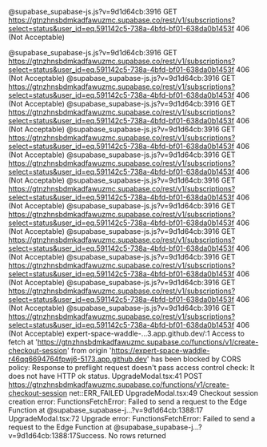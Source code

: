 @supabase_supabase-js.js?v=9d1d64cb:3916 
 GET https://gtnzhnsbdmkadfawuzmc.supabase.co/rest/v1/subscriptions?select=status&user_id=eq.591142c5-738a-4bfd-bf01-638da0b1453f 406 (Not Acceptable)

@supabase_supabase-js.js?v=9d1d64cb:3916 
 GET https://gtnzhnsbdmkadfawuzmc.supabase.co/rest/v1/subscriptions?select=status&user_id=eq.591142c5-738a-4bfd-bf01-638da0b1453f 406 (Not Acceptable)
@supabase_supabase-js.js?v=9d1d64cb:3916 
 GET https://gtnzhnsbdmkadfawuzmc.supabase.co/rest/v1/subscriptions?select=status&user_id=eq.591142c5-738a-4bfd-bf01-638da0b1453f 406 (Not Acceptable)
@supabase_supabase-js.js?v=9d1d64cb:3916 
 GET https://gtnzhnsbdmkadfawuzmc.supabase.co/rest/v1/subscriptions?select=status&user_id=eq.591142c5-738a-4bfd-bf01-638da0b1453f 406 (Not Acceptable)
@supabase_supabase-js.js?v=9d1d64cb:3916 
 GET https://gtnzhnsbdmkadfawuzmc.supabase.co/rest/v1/subscriptions?select=status&user_id=eq.591142c5-738a-4bfd-bf01-638da0b1453f 406 (Not Acceptable)
@supabase_supabase-js.js?v=9d1d64cb:3916 
 GET https://gtnzhnsbdmkadfawuzmc.supabase.co/rest/v1/subscriptions?select=status&user_id=eq.591142c5-738a-4bfd-bf01-638da0b1453f 406 (Not Acceptable)
@supabase_supabase-js.js?v=9d1d64cb:3916 
 GET https://gtnzhnsbdmkadfawuzmc.supabase.co/rest/v1/subscriptions?select=status&user_id=eq.591142c5-738a-4bfd-bf01-638da0b1453f 406 (Not Acceptable)
@supabase_supabase-js.js?v=9d1d64cb:3916 
 GET https://gtnzhnsbdmkadfawuzmc.supabase.co/rest/v1/subscriptions?select=status&user_id=eq.591142c5-738a-4bfd-bf01-638da0b1453f 406 (Not Acceptable)
@supabase_supabase-js.js?v=9d1d64cb:3916 
 GET https://gtnzhnsbdmkadfawuzmc.supabase.co/rest/v1/subscriptions?select=status&user_id=eq.591142c5-738a-4bfd-bf01-638da0b1453f 406 (Not Acceptable)
@supabase_supabase-js.js?v=9d1d64cb:3916 
 GET https://gtnzhnsbdmkadfawuzmc.supabase.co/rest/v1/subscriptions?select=status&user_id=eq.591142c5-738a-4bfd-bf01-638da0b1453f 406 (Not Acceptable)
@supabase_supabase-js.js?v=9d1d64cb:3916 
 GET https://gtnzhnsbdmkadfawuzmc.supabase.co/rest/v1/subscriptions?select=status&user_id=eq.591142c5-738a-4bfd-bf01-638da0b1453f 406 (Not Acceptable)
@supabase_supabase-js.js?v=9d1d64cb:3916 
 GET https://gtnzhnsbdmkadfawuzmc.supabase.co/rest/v1/subscriptions?select=status&user_id=eq.591142c5-738a-4bfd-bf01-638da0b1453f 406 (Not Acceptable)
expert-space-waddle-…3.app.github.dev/:1 Access to fetch at 'https://gtnzhnsbdmkadfawuzmc.supabase.co/functions/v1/create-checkout-session' from origin 'https://expert-space-waddle-r46qq6694764fpwj6-5173.app.github.dev' has been blocked by CORS policy: Response to preflight request doesn't pass access control check: It does not have HTTP ok status.
UpgradeModal.tsx:41 
 POST https://gtnzhnsbdmkadfawuzmc.supabase.co/functions/v1/create-checkout-session net::ERR_FAILED
UpgradeModal.tsx:49 Checkout session creation error: FunctionsFetchError: Failed to send a request to the Edge Function
    at @supabase_supabase-j…?v=9d1d64cb:1388:17
UpgradeModal.tsx:72 Upgrade error: FunctionsFetchError: Failed to send a request to the Edge Function
    at @supabase_supabase-j…?v=9d1d64cb:1388:17Success. No rows returned


